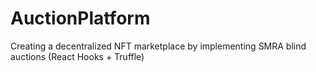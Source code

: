 # AuctionPlatform
Creating a decentralized NFT marketplace by implementing SMRA blind auctions (React Hooks + Truffle)
